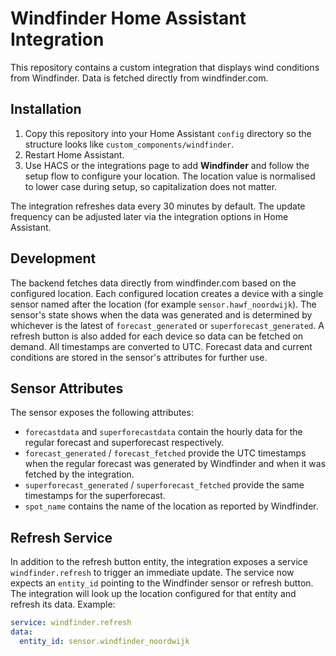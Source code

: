 # Windfinder Home Assistant Integration

This repository contains a custom integration that displays wind conditions from Windfinder. Data is fetched directly from windfinder.com.

## Installation

1. Copy this repository into your Home Assistant `config` directory so the structure looks like `custom_components/windfinder`.
2. Restart Home Assistant.
3. Use HACS or the integrations page to add **Windfinder** and follow the setup flow to configure your location. The location value is normalised to lower case during setup, so capitalization does not matter.

The integration refreshes data every 30 minutes by default. The update frequency
can be adjusted later via the integration options in Home Assistant.

## Development

The backend fetches data directly from windfinder.com based on the configured
location. Each configured location creates a device with a single sensor named
after the location (for example `sensor.hawf_noordwijk`). The sensor's state
shows when the data was generated and is determined by whichever is the latest
of `forecast_generated` or `superforecast_generated`. A refresh button is also
added for each device so data can be fetched on demand. All timestamps are
converted to UTC. Forecast data and current conditions are stored in the
sensor's attributes for further use.

## Sensor Attributes

The sensor exposes the following attributes:

- `forecastdata` and `superforecastdata` contain the hourly data for the regular
  forecast and superforecast respectively.
- `forecast_generated` / `forecast_fetched` provide the UTC timestamps when the
  regular forecast was generated by Windfinder and when it was fetched by the
  integration.
- `superforecast_generated` / `superforecast_fetched` provide the same
  timestamps for the superforecast.
- `spot_name` contains the name of the location as reported by Windfinder.

## Refresh Service

In addition to the refresh button entity, the integration exposes a service
`windfinder.refresh` to trigger an immediate update. The service now expects
an `entity_id` pointing to the Windfinder sensor or refresh button. The
integration will look up the location configured for that entity and refresh
its data. Example:

```yaml
service: windfinder.refresh
data:
  entity_id: sensor.windfinder_noordwijk
```
